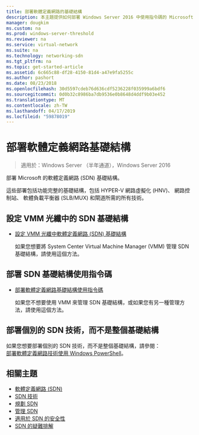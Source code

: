 ```yaml
---
title: 部署軟體定義網路的基礎結構
description: 本主題提供如何部署 Windows Server 2016 中使用指令碼的 Microsoft 軟體定義網路 (SDN) 基礎結構的主題連結。
manager: dougkim
ms.custom: na
ms.prod: windows-server-threshold
ms.reviewer: na
ms.service: virtual-network
ms.suite: na
ms.technology: networking-sdn
ms.tgt_pltfrm: na
ms.topic: get-started-article
ms.assetid: 6c665c88-df28-4150-81d4-a47e9fa5255c
ms.author: pashort
ms.date: 08/23/2018
ms.openlocfilehash: 30d5597cdeb76d636cdf5236228f035999a6bdf6
ms.sourcegitcommit: 0d0b32c8986ba7db9536e0b8648d4ddf9b03e452
ms.translationtype: MT
ms.contentlocale: zh-TW
ms.lasthandoff: 04/17/2019
ms.locfileid: "59878019"
---
```

# <a name="deploy-a-software-defined-network-infrastructure"></a>部署軟體定義網路基礎結構

>適用於：Windows Server （半年通道），Windows Server 2016

部署 Microsoft 的軟體定義網路 (SDN) 基礎結構。   
  
這些部署包括功能完整的基礎結構，包括 HYPER-V 網路虛擬化 (HNV)、 網路控制站、 軟體負載平衡器 (SLB/MUX) 和閘道所需的所有技術。  
  
## <a name="set-up-sdn-infrastructure-in-the-vmm-fabric"></a>設定 VMM 光纖中的 SDN 基礎結構



  
-   [設定 VMM 光纖中軟體定義網路 (SDN) 基礎結構](https://docs.microsoft.com/system-center/vmm/deploy-sdn)  
  
    如果您想要將 System Center Virtual Machine Manager (VMM) 管理 SDN 基礎結構，請使用這個方法。  
 
## <a name="deploy-sdn-infrastructure-using-scripts"></a>部署 SDN 基礎結構使用指令碼
 
-   [部署軟體定義網路基礎結構使用指令碼](../../sdn/deploy/Deploy-a-Software-Defined-Network-infrastructure-using-scripts.md)  
  
    如果您不想要使用 VMM 來管理 SDN 基礎結構，或如果您有另一種管理方法，請使用這個方法。  


## <a name="deploy-individual-sdn-technologies-instead-of-an-entire-infrastructure"></a>部署個別的 SDN 技術，而不是整個基礎結構  
 如果您想要部署個別的 SDN 技術，而不是整個基礎結構，請參閱：  
[部署軟體定義網路技術使用 Windows PowerShell](Deploy-Software-Defined-Network-Technologies-using-Windows-PowerShell.md)。    
  




  


## <a name="related-topics"></a>相關主題
- [軟體定義網路 (SDN)](../Software-Defined-Networking--SDN-.md)  
- [SDN 技術](../technologies/Software-Defined-Networking-Technologies.md)  
- [規劃 SDN](../plan/plan-a-software-defined-network-infrastructure.md)  
- [管理 SDN](../manage/manage-sdn.md)
- [適用於 SDN 的安全性](../security/sdn-security-top.md)
- [SDN 的疑難排解](../troubleshoot/Troubleshoot-Software-Defined-Networking.md)